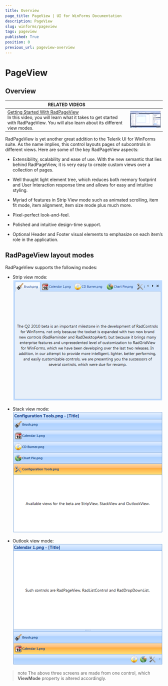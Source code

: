 ```yaml
---
title: Overview
page_title: PageView | UI for WinForms Documentation
description: PageView
slug: winforms/pageview
tags: pageview
published: True
position: 0
previous_url: pageview-overview
---
```


# PageView



## Overview


| RELATED VIDEOS |  |
| ------ | ------ |
|[Getting Started With RadPageView](http://tv.telerik.com/watch/winforms/getting-started-with-radpageview)<br>In this video, you will learn what it takes to get started with RadPageView. You will also learn about its different view modes.|![pageview-overview 001](images/pageview-overview001.png)|

RadPageView is yet another great addition to the Telerik UI for WinForms suite. As the name implies, this control layouts pages of subcontrols in different views. Here are some of the key RadPageView aspects:

* Extensibility, scalability and ease of use. With the new semantic that lies behind RadPageView, it is very easy to create custom views over a collection of pages.

* Well thought light element tree, which reduces both memory footprint and User Interaction response time and allows for easy and intuitive styling.

* Myriad of features in Strip View mode such as animated scrolling, item fit mode, item alignment, item size mode plus much more.

* Pixel-perfect look-and-feel.

* Polished and intuitive design-time support.

* Optional Header and Footer visual elements to emphasize on each item’s role in the application.

## RadPageView layout modes

RadPageView supports the following modes:

* Strip view mode:<br>![pageview-overview 002](images/pageview-overview002.png)

* Stack view mode:<br>![pageview-overview 003](images/pageview-overview003.png)

* Outlook view mode:<br>![pageview-overview 004](images/pageview-overview004.png)

>note The above three screens are made from one control, which __ViewMode__ property is altered accordingly.
>

